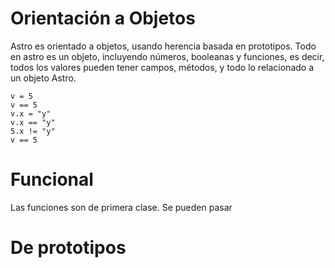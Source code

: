 # Orientación a Objetos

Astro es orientado a objetos, usando herencia basada en prototipos. Todo en astro es un objeto, incluyendo números, booleanas y funciones, es decir, todos los valores pueden tener campos, métodos, y todo lo relacionado a un objeto Astro.

    v = 5
    v == 5
    v.x = "y"
    v.x == "y"
    5.x != "y"
    v == 5

# Funcional

Las funciones son de primera clase. Se pueden pasar

# De prototipos



